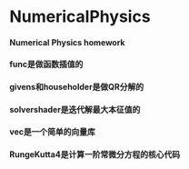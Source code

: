 # NumericalPhysics  
#### Numerical Physics homework
#### func是做函数插值的
#### givens和householder是做QR分解的
#### solvershader是迭代解最大本征值的
#### vec是一个简单的向量库
#### RungeKutta4是计算一阶常微分方程的核心代码

